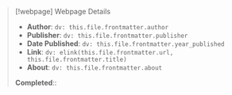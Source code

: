 > [!webpage] Webpage Details
>
> - **Author**: `dv: this.file.frontmatter.author`
> - **Publisher**: `dv: this.file.frontmatter.publisher`
> - **Date Published**: `dv: this.file.frontmatter.year_published`
> - **Link**: `dv: elink(this.file.frontmatter.url, this.file.frontmatter.title)`
> - **About**: `dv: this.file.frontmatter.about`
>
> **Completed**::
